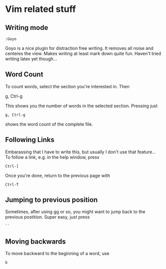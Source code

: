 # Vim related stuff

## Writing mode

    :Goyo

Goyo is a nice plugin for distraction free writing. It removes all noise and 
centeres the view. Makes writing at least mark down quite fun. Haven't tried 
writing latex yet though...

## Word Count

To count words, select the section you're interested in. Then

   g, Ctrl-g

This shows you the number of words in the selected section. Pressing just

    g, Ctrl-g

shows the word count of the complete file.


## Following Links

Embarassing that I have to write this, but usually I don't use that feature...
To follow a link, e.g. in the help window, press

    Ctrl-]

Once you're done, return to the previous page with

    Ctrl-T
    
## Jumping to previous position

Sometimes, after using gg or so, you might want to jump back to the previous
postition. Super easy, just press

    ``
    
## Moving backwards

To move backward to the beginning of a word, use

    b
    

